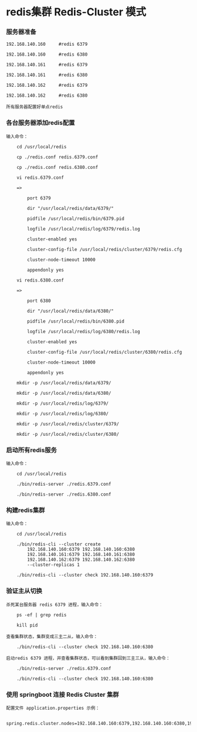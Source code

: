 
# redis集群 Redis-Cluster 模式

### 服务器准备
	
	192.168.140.160		#redis 6379
	
	192.168.140.160		#redis 6380
	
	192.168.140.161		#redis 6379
	
	192.168.140.161		#redis 6380
	
	192.168.140.162		#redis 6379
	
	192.168.140.162		#redis 6380
	
	所有服务器配置好单点redis

### 各台服务器添加redis配置

	输入命令：
		
		cd /usr/local/redis
		
		cp ./redis.conf redis.6379.conf
		
		cp ./redis.conf redis.6380.conf
	
		vi redis.6379.conf
		
		=>
		
			port 6379
			
			dir "/usr/local/redis/data/6379/"
			
			pidfile /usr/local/redis/bin/6379.pid
			
			logfile /usr/local/redis/log/6379/redis.log
			
			cluster-enabled yes
			
			cluster-config-file /usr/local/redis/cluster/6379/redis.cfg
			
			cluster-node-timeout 10000
			
			appendonly yes
		
		vi redis.6380.conf
		
		=>
		
			port 6380
			
			dir "/usr/local/redis/data/6380/"
			
			pidfile /usr/local/redis/bin/6380.pid
			
			logfile /usr/local/redis/log/6380/redis.log
			
			cluster-enabled yes
			
			cluster-config-file /usr/local/redis/cluster/6380/redis.cfg
			
			cluster-node-timeout 10000
			
			appendonly yes
		
		mkdir -p /usr/local/redis/data/6379/
	
		mkdir -p /usr/local/redis/data/6380/
	
		mkdir -p /usr/local/redis/log/6379/
	
		mkdir -p /usr/local/redis/log/6380/
	
		mkdir -p /usr/local/redis/cluster/6379/
	
		mkdir -p /usr/local/redis/cluster/6380/
		
### 启动所有redis服务

	输入命令：
		
		cd /usr/local/redis
		
		./bin/redis-server ./redis.6379.conf
		
		./bin/redis-server ./redis.6380.conf
		
### 构建redis集群

	输入命令：
		
		cd /usr/local/redis
		
		./bin/redis-cli --cluster create 
			192.168.140.160:6379 192.168.140.160:6380 
			192.168.140.161:6379 192.168.140.161:6380 
			192.168.140.162:6379 192.168.140.162:6380 
			--cluster-replicas 1
		
		./bin/redis-cli --cluster check 192.168.140.160:6379
	
### 验证主从切换
	
	杀死某台服务器 redis 6379 进程，输入命令：
	
		ps -ef | grep redis
		
		kill pid
	
	查看集群状态，集群变成三主二从，输入命令：
	
		./bin/redis-cli --cluster check 192.168.140.160:6380
	
	启动redis 6379 进程，并查看集群状态，可以看到集群回到三主三从，输入命令：
	
		./bin/redis-server ./redis.6379.conf
		
		./bin/redis-cli --cluster check 192.168.140.160:6380
		
### 使用 springboot 连接 Redis Cluster 集群

	配置文件 application.properties 示例：
		
		spring.redis.cluster.nodes=192.168.140.160:6379,192.168.140.160:6380,192.168.140.161:6379,192.168.140.161:6380,192.168.140.162:6379,192.168.140.162:6380



